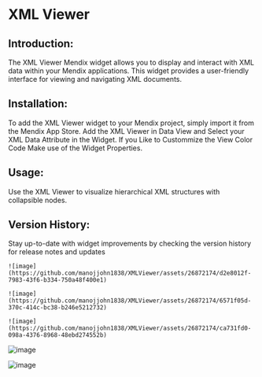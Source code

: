 # XML Viewer

## Introduction:
  The XML Viewer Mendix widget allows you to display and interact with XML data within your Mendix applications.
  This widget provides a user-friendly interface for viewing and navigating XML documents.

## Installation:
  To add the XML Viewer widget to your Mendix project, simply import it from the Mendix App Store.
    Add the XML Viewer in Data View and Select your XML Data Attribute in the Widget.
    If you Like to Custommize the View Color Code Make use of the Widget Properties.
    
## Usage:
  Use the XML Viewer to visualize hierarchical XML structures with collapsible nodes.

## Version History:
  Stay up-to-date with widget improvements by checking the version history for release notes and updates

    ![image](https://github.com/manojjohn1838/XMLViewer/assets/26872174/d2e8012f-7983-43f6-b334-750a48f400e1)

    ![image](https://github.com/manojjohn1838/XMLViewer/assets/26872174/6571f05d-370c-414c-bc38-b246e5212732)
  
    ![image](https://github.com/manojjohn1838/XMLViewer/assets/26872174/ca731fd0-098a-4376-8968-48ebd274552b)

  ![image](https://github.com/manojjohn1838/XMLViewer/assets/26872174/cbaa8a67-2149-48ee-8591-8998b0214933)

  ![image](https://github.com/manojjohn1838/XMLViewer/assets/26872174/9aa248fb-3217-464c-9667-132ae1a2b302)


